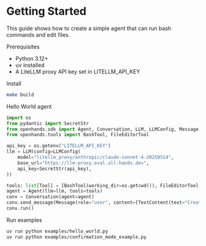 # Getting Started

This guide shows how to create a simple agent that can run bash commands and edit files.

Prerequisites
- Python 3.12+
- uv installed
- A LiteLLM proxy API key set in LITELLM_API_KEY

Install
```bash
make build
```

Hello World agent
```python
import os
from pydantic import SecretStr
from openhands.sdk import Agent, Conversation, LLM, LLMConfig, Message, TextContent, Tool
from openhands.tools import BashTool, FileEditorTool

api_key = os.getenv("LITELLM_API_KEY")
llm = LLM(config=LLMConfig(
    model="litellm_proxy/anthropic/claude-sonnet-4-20250514",
    base_url="https://llm-proxy.eval.all-hands.dev",
    api_key=SecretStr(api_key),
))

tools: list[Tool] = [BashTool(working_dir=os.getcwd()), FileEditorTool()]
agent = Agent(llm=llm, tools=tools)
conv = Conversation(agent=agent)
conv.send_message(Message(role="user", content=[TextContent(text="Create hello.py printing Hello")]))
conv.run()
```

Run examples
```bash
uv run python examples/hello_world.py
uv run python examples/confirmation_mode_example.py
```
